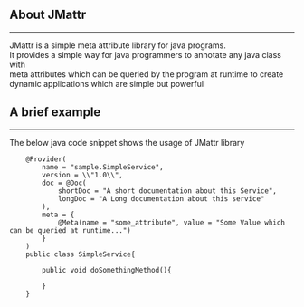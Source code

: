 ## About JMattr
----------
JMattr is a simple meta attribute library for java programs.  
It provides a simple way for java programmers to annotate any java class with  
meta attributes which can be queried by the program at runtime to create dynamic applications which are simple but powerful

## A brief example  
---------
The below java code snippet shows the usage of JMattr library  
		
        @Provider(
        	name = "sample.SimpleService",
            version = \\"1.0\\",
            doc = @Doc(
            	shortDoc = "A short documentation about this Service",
                longDoc = "A Long documentation about this service"
            ),
            meta = {
            	@Meta(name = "some_attribute", value = "Some Value which can be queried at runtime...")
            }
        )
        public class SimpleService{
        	
            public void doSomethingMethod(){
            
            }
        }

